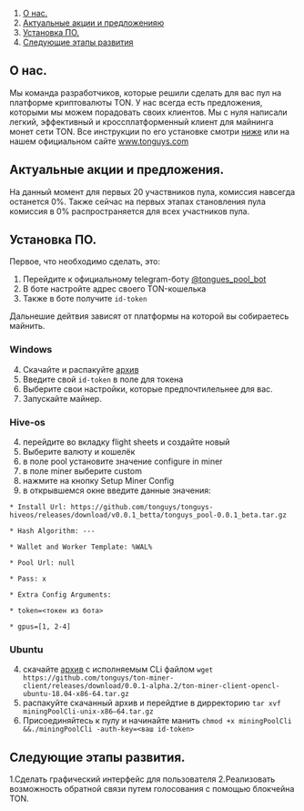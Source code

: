 1. [О нас.](#оНас)
2. [Актуальные акции и предложенияю](#Акции)
3. [Установка ПО.](#Софт)
4. [Следующие этапы развития](#Этапы)



## <a name="оНас">О нас.</a> 
Мы команда разработчиков, которые решили сделать для вас пул на платформе криптовалюты TON. У нас всегда есть предложения, которыми мы можем порадовать своих клиентов. 
Мы с нуля написали легкий, эффективный и кроссплатформенный клиент для майнинга монет сети TON. Все инструкции по его установке смотри [ниже](#Софт) или на нашем официальном
сайте www.tonguys.com 


## <a name="Акции">Актуальные акции и предложения.</a>
На данный момент для первых 20 участвников пула, комиссия навсегда останется 0%.
Также сейчас на первых этапах становления пула комиссия в 0% распространяется для всех участников пула.


## <a name="Софт">Установка ПО.</a>

Первое, что необходимо сделать, это:
  1. Перейдите к официальному telegram-боту [@tongues_pool_bot](https://t.me/tonguys_pool_bot)
  2. В боте настройте адрес своего TON-кошелька
  3. Также в боте получите `id-token`
 
 Дальнешие дейтвия зависят от платформы на которой вы собираетесь майнить.
 ### Windows 
  4. Скачайте и распакуйте [архив](https://www.tonguys.com/)
  5. Введите свой `id-token` в поле для токена
  6. Выберите свои настройки, которые предпочтилельнее для вас. 
  7. Запускайте майнер.

### Hive-os
  4. перейдите во вкладку flight sheets и создайте новый
  5. Выберите валюту и кошелёк
  6. в поле pool установите значение configure in miner
  7. в поле miner выберите custom
  8. нажмите на кнопку Setup Miner Config
  9. в открывшемся окне введите данные значения:
  
    * Install Url: https://github.com/tonguys/tonguys-hiveos/releases/download/v0.0.1_betta/tonguys_pool-0.0.1_beta.tar.gz
    
    * Hash Algorithm: ---
   
    * Wallet and Worker Template: %WAL%
    
    * Pool Url: null
    
    * Pass: x
    
    * Extra Config Arguments:
    
    * token=<токен из бота>
    
    * gpus=[1, 2-4]
    
### Ubuntu
  4. скачайте [архив](https://github.com/tonguys/ton-miner-client/releases/download/0.0.1-alpha.2/ton-miner-client-opencl-ubuntu-18.04-x86-64.tar.gz) с исполняемым CLi файлом
 `wget https://github.com/tonguys/ton-miner-client/releases/download/0.0.1-alpha.2/ton-miner-client-opencl-ubuntu-18.04-x86-64.tar.gz`
  5. распакуйте скачанный архив и перейдтие в дирректорию
`tar xvf miningPoolCli-unix-x86–64.tar.gz ` 
  6. Присоединяйтесь к пулу и начинайте манить
`chmod +x miningPoolCli &&./miningPoolCli -auth-key=<ваш id-token>`


## <a name="Этапы">Следующие этапы развития.</a>

1.Сделать графический интерфейс для пользователя
2.Реализовать возможность обратной связи путем голосования с помощью блокчейна TON. 









